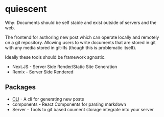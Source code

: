 # quiescent

Why: Documents should be self stable and exist outside of servers and the web.

The frontend for authoring new post which can operate locally and remotely on a git repository. Allowing users to write
documents that are stored in git with any media stored in git-lfs (though this is problematic itself).

Ideally these tools should be framework agnostic.

- Next.JS - Server Side Render/Static Site Generation
- Remix - Server Side Rendered

## Packages

- [CLI](packages/cli/README.md) - A cli for generating new posts
- components - React Components for parsing markdown
- Server - Tools to git based coument storage integrate into your server
